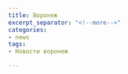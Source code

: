 ```yaml
---
title: Воронеж
excerpt_separator: "<!--more-->"
categories:
- news
tags:
- Новости воронеж

---
```

